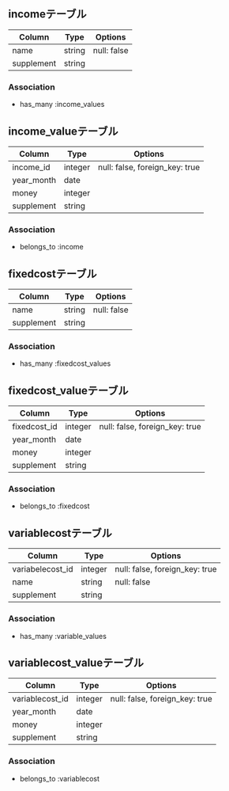
## incomeテーブル
|Column|Type|Options|
|------|----|-------|
|name|string|null: false|
|supplement|string||
### Association
- has_many :income_values

## income_valueテーブル
|Column|Type|Options|
|------|----|-------|
|income_id|integer|null: false, foreign_key: true|
|year_month|date||
|money|integer||
|supplement|string||
### Association
- belongs_to :income


## fixedcostテーブル
|Column|Type|Options|
|------|----|-------|
|name|string|null: false|
|supplement|string||
### Association
- has_many :fixedcost_values

## fixedcost_valueテーブル
|Column|Type|Options|
|------|----|-------|
|fixedcost_id|integer|null: false, foreign_key: true|
|year_month|date||
|money|integer||
|supplement|string||
### Association
- belongs_to :fixedcost

## variablecostテーブル
|Column|Type|Options|
|------|----|-------|
|variabelecost_id|integer|null: false, foreign_key: true|
|name|string|null: false|
|supplement|string||
### Association
- has_many :variable_values

## variablecost_valueテーブル
|Column|Type|Options|
|------|----|-------|
|variablecost_id|integer|null: false, foreign_key: true|
|year_month|date||
|money|integer||
|supplement|string||
### Association
- belongs_to :variablecost
